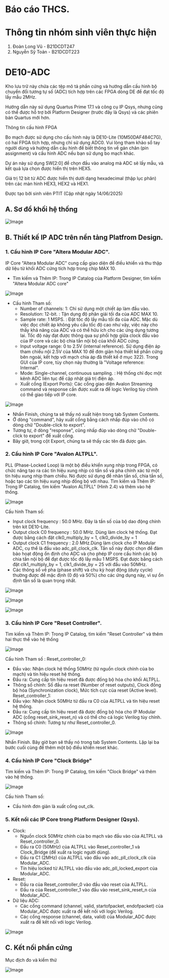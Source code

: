 
# Báo cáo THCS.
# Thông tin nhóm sinh viên thực hiện

1. Đoàn Long Vũ - B21DCDT247
2. Nguyễn Sỹ Toản - B21DCDT223

# DE10-ADC
Kho lưu trữ này chứa các tệp mô tả phần cứng và hướng dẫn cấu hình bộ chuyển đổi tương tự số (ADC) tích hợp trên các FPGA dòng DE để đạt tốc độ lấy mẫu 2MHz.

Hướng dẫn này sử dụng Quartus Prime 17.1 và công cụ IP Qsys, nhưng cũng có thể được hỗ trợ bởi Platform Designer (trước đây là Qsys) và các phiên bản Quartus mới hơn.

Thông tin cấu hình FPGA

Bo mạch được sử dụng cho cấu hình này là DE10-Lite (10M50DAF484C7G), có hai FPGA tích hợp, nhưng chỉ sử dụng ADC0. Vui lòng tham khảo sổ tay người dùng và hướng dẫn cấu hình để biết thông tin về gán chân (pin assignment) và cấu hình ADC nếu bạn sử dụng bo mạch khác.

Dự án này sử dụng SW[2:0] để chọn đầu vào analog mà ADC sẽ lấy mẫu, và kết quả lựa chọn được hiển thị trên HEX5.

Giá trị 12 bit từ ADC được hiển thị dưới dạng hexadecimal (thập lục phân) trên các màn hình HEX3, HEX2 và HEX1.

Được tạo bởi sinh viên PTIT
(Cập nhật ngày 14/06/2025)

## A. Sơ đồ khối hệ thống 

![Image](https://github.com/user-attachments/assets/d5901517-7573-41d7-8c2f-808a10676ae8)

## B. Thiết kế IP ADC trên nền tảng Platfrom Design.
### 1. Cấu hình IP Core "Altera Modular ADC".
IP Core "Altera Modular ADC" cung cấp giao diện để điều khiển và thu thập dữ liệu từ khối ADC cứng tích hợp trong chip MAX 10.
- Tìm kiếm và Thêm IP: Trong IP Catalog của Platform Designer, tìm kiếm "Altera Modular ADC core"

![Image](https://github.com/user-attachments/assets/b3e4cf02-76c0-41f4-a238-c3b0853467ab)

- Cấu hình Tham số:
    - Number of channels: 1: Chỉ sử dụng một chiết áp làm đầu vào.
    - Resolution: 12-bit. : Tận dụng độ phân giải tối đa của ADC MAX 10.
    - Sample rate: 1 MSPS. : Đặt tốc độ lấy mẫu tối đa của ADC. Mặc dù việc đọc chiết áp không yêu cầu tốc độ cao như vậy, việc này cho thấy khả năng của ADC và có thể hữu ích cho các ứng dụng tương lai. Tốc độ này đạt được thông qua sự phối hợp giữa clock đầu vào của IP core và các bộ chia tần nội bộ của khối ADC cứng.
    - Input voltage range: 0 to 2.5V (internal reference). Sử dụng điện áp tham chiếu nội 2.5V của MAX 10 để đơn giản hóa thiết kế phần cứng bên ngoài, kết hợp với mạch chia áp đã thiết kế ở mục 322). Trong GUI của IP core, tùy chọn này thường là "Voltage reference: Internal".
    - Mode: Single-channel, continuous sampling. : Hệ thống chỉ đọc một kênh ADC liên tục để cập nhật giá trị điện áp.
    - Xuất cổng (Export Ports): Các cổng giao diện Avalon Streaming command và response cần được xuất ra để logic Verilog tùy chỉnh có thể giao tiếp với IP core.

![Image](https://github.com/user-attachments/assets/e34aa9a5-094f-4044-be86-2828f2ed06a7)

- Nhấn Finish, chúng ta sẽ thấy nó xuất hiện trong tab System Contents.
- Ở dòng "command", hãy xuất cổng bằng cách nhấp đúp vào chỗ có dòng chữ "Double-click to export".
- Tương tự, ở dòng "response", cũng nhấp đúp vào dòng chữ "Double-click to export" để xuất cổng.
- Bây giờ, trong cột Export, chúng ta sẽ thấy các tên đã được gán.
### 2. Cấu hình IP Core "Avalon ALTPLL".
PLL (Phase-Locked Loop) là một bộ điều khiển xung nhịp trong FPGA, có chức năng tạo ra các tín hiệu xung nhịp có tần số và pha chính xác từ một tín hiệu xung nhịp tham chiếu. Nó được sử dụng để nhân tần số, chia tần số, hoặc tạo các tín hiệu xung nhịp đồng bộ với nhau.
Tìm kiếm và Thêm IP: Trong IP Catalog, tìm kiếm "Avalon ALTPLL" (Hình 2.4) và thêm vào hệ thống.

![Image](https://github.com/user-attachments/assets/98e0ac99-d966-4f97-96ec-3eb68b187cd3)

Cấu hình Tham số: 
- Input clock frequency : 50.0 MHz. Đây là tần số của bộ dao động chính trên kit DE10-Lite.
- Output clock C0 frequency : 50.0 MHz. Dùng làm clock hệ thống. Đạt được bằng cách đặt clk0_multiply_by = 1, clk0_divide_by = 1
- Output clock C1 frequency : 2.0 MHz.Dùng làm clock cho IP Modular ADC, cụ thể là đầu vào adc_pll_clock_clk. Tần số này được chọn để đảm bảo hoạt động ổn định cho ADC và cho phép IP core cấu hình các bộ chia tần nội bộ để đạt được tốc độ lấy mẫu 1 MSPS. Đạt được bằng cách đặt clk1_multiply_by = 1, clk1_divide_by = 25 với đầu vào 50MHz.
- Các thông số về pha (phase shift) và chu kỳ hoạt động (duty cycle) thường được để mặc định (0 độ và 50%) cho các ứng dụng này, vì sự ổn định tần số là quan trọng nhất.

![Image](https://github.com/user-attachments/assets/1647f3b1-6691-449d-8304-e6a5ad2295c0)

![Image](https://github.com/user-attachments/assets/dc94b476-c0cc-4cf8-81cd-079ae25b6dc9)

![Image](https://github.com/user-attachments/assets/9050225d-628f-4f75-aabc-25b8a94a0e87)

### 3. Cấu hình IP Core "Reset Controller".

Tìm kiếm và Thêm IP: Trong IP Catalog, tìm kiếm "Reset Controller" và thêm hai thực thể vào hệ thống

![Image](https://github.com/user-attachments/assets/dac2d8dc-4c6f-4f52-b527-2f12e84f397e)

Cấu hình Tham số :
Reset_controller_0:
- Đầu vào: Nhận clock hệ thống 50MHz (từ nguồn clock chính của bo mạch) và tín hiệu reset hệ thống.
- Đầu ra: Cung cấp tín hiệu reset đã được đồng bộ hóa cho khối ALTPLL.
- Thông số chính: Số đầu ra reset (Number of reset outputs), Clock đồng bộ hóa (Synchronization clock), Mức tích cực của reset (Active level).
Reset_controller_1:
- Đầu vào: Nhận clock 50MHz từ đầu ra C0 của ALTPLL và tín hiệu reset hệ thống.
- Đầu ra: Cung cấp tín hiệu reset đã được đồng bộ hóa cho IP Modular ADC (cổng reset_sink_reset_n) và có thể cho cả logic Verilog tùy chỉnh.
- Thông số chính: Tương tự như Reset_controller_0.

![Image](https://github.com/user-attachments/assets/4d3b7c93-66fb-4c12-a3fb-0f8e97a427db)

Nhấn Finish. Bây giờ bạn sẽ thấy nó trong tab System Contents.
Lặp lại ba bước cuối cùng để thêm một bộ điều khiển reset khác.

### 4. Cấu hình IP Core "Clock Bridge"
Tìm kiếm và Thêm IP: Trong IP Catalog, tìm kiếm "Clock Bridge" và thêm vào hệ thống.

![Image](https://github.com/user-attachments/assets/cbce5250-bac2-4d47-8554-a3f23e426ec5)

Cấu hình Tham số:
- Cấu hình đơn giản là xuất cổng out_clk.

### 5. Kết nối các IP Core trong Platform Designer (Qsys).

- Clock:
  - Nguồn clock 50MHz chính của bo mạch vào đầu vào của ALTPLL và Reset_controller_0.
  - Đầu ra C0 (50MHz) của ALTPLL vào Reset_controller_1 và Clock_Bridge (để xuất ra logic người dùng).
  - Đầu ra C1 (2MHz) của ALTPLL vào đầu vào adc_pll_clock_clk của Modular_ADC.
  - Tín hiệu locked từ ALTPLL vào đầu vào adc_pll_locked_export của Modular_ADC.
- Reset:
  - Đầu ra của Reset_controller_0 vào đầu vào reset của ALTPLL.
  - Đầu ra của Reset_controller_1 vào đầu vào reset_sink_reset_n của Modular_ADC.
- Dữ liệu ADC:
  - Các cổng command (channel, valid, startofpacket, endofpacket) của Modular_ADC được xuất ra để kết nối với logic Verilog.
  - Các cổng response (channel, data, valid) của Modular_ADC được xuất ra để kết nối với logic Verilog.

![Image](https://github.com/user-attachments/assets/4249eb2a-cd99-42cb-b601-0e2a508a1726)

## C. Kết nối phần cứng
Mục địch đo và kiểm thử

![Image](https://github.com/user-attachments/assets/176c2273-0077-476d-9d72-f889ce649987)


  
